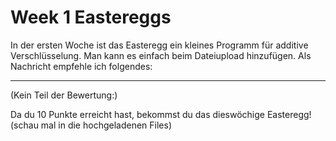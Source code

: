 # Week 1 Eastereggs

In der ersten Woche ist das Easteregg ein kleines Programm für additive Verschlüsselung. Man kann es einfach beim Dateiupload hinzufügen. Als Nachricht empfehle ich folgendes:

---

(Kein Teil der Bewertung:)

Da du 10 Punkte erreicht hast, bekommst du das dieswöchige Easteregg! (schau mal in die hochgeladenen Files)
